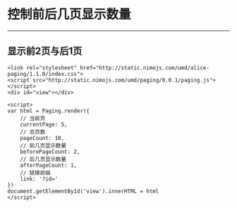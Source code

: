 # 控制前后几页显示数量

---

## 显示前2页与后1页

<link rel="stylesheet" href="http://static.nimojs.com/umd/alice-paging/1.1.0/index.css">
<script src="http://static.nimojs.com/umd/paging/0.0.1/paging.js"></script>

````iframe:40
<link rel="stylesheet" href="http://static.nimojs.com/umd/alice-paging/1.1.0/index.css">
<script src="http://static.nimojs.com/umd/paging/0.0.1/paging.js"></script>
<div id="view"></div>

<script>
var html = Paging.render({
    // 当前页
    currentPage: 5,
    // 总页数
    pageCount: 10,
    // 前几页显示数量
    beforePageCount: 2,
    // 后几页显示数量
    afterPageCount: 1,
    // 链接前缀
    link: '?id='
})
document.getElementById('view').innerHTML = html
</script>
````

